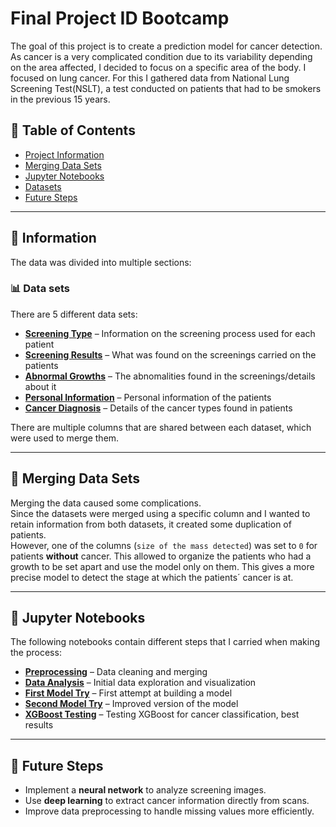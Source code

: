 # Final Project ID Bootcamp

The goal of this project is to create a prediction model for cancer detection.
As cancer is a very complicated condition due to its variability depending on the area affected, I decided to focus on a specific area of the body.
I focused on lung cancer. For this I gathered data from National Lung Screening Test(NSLT), a test conducted on patients that had to be smokers in the previous 15 years.

## 📖 Table of Contents
- [Project Information](#information)
- [Merging Data Sets](#merging-data-sets)
- [Jupyter Notebooks](#jupyter-notebooks)
- [Datasets](#datasets)
- [Future Steps](#future-steps)

---

## 📝 Information 
The data was divided into multiple sections:

### 📊 Data sets
There are 5 different data sets:  
- **[Screening Type](./nlst_780_screen_idc_20210527.csv)** – Information on the screening process used for each patient  
- **[Screening Results](./nlst_780_ctab_idc_20210527.csv)** – What was found on the screenings carried on the patients  
- **[Abnormal Growths](./nlst_780_ctabc_idc_20210527.csv)** – The abnomalities found in the screenings/details about it    
- **[Personal Information](./nlst_780_prsn_idc_20210527.csv)** – Personal information of the patients   
- **[Cancer Diagnosis](./nlst_780_canc_idc_20210527.csv)** – Details of the cancer types found in patients  

There are multiple columns that are shared between each dataset, which were used to merge them.

---

## 🔀 Merging Data Sets
Merging the data caused some complications.  
Since the datasets were merged using a specific column and I wanted to retain information from both datasets, it created some duplication of patients.  
However, one of the columns (`size of the mass detected`) was set to `0` for patients **without** cancer. This allowed to organize the patients who had a growth to be set apart and use the model only on them.
This gives a more precise model to detect the stage at which the patients´ cancer is at.  

---

## 📂 Jupyter Notebooks
The following notebooks contain different steps that I carried when making the process:

- **[Preprocessing](./PreProcess.ipynb)** – Data cleaning and merging
- **[Data Analysis](./Analisis.ipynb)** – Initial data exploration and visualization  
- **[First Model Try](./First%20try.ipynb)** – First attempt at building a model  
- **[Second Model Try](./Second%20try.ipynb)** – Improved version of the model  
- **[XGBoost Testing](./XGboost%20test.ipynb)** – Testing XGBoost for cancer classification, best results  

---

## 🚀 Future Steps
- Implement a **neural network** to analyze screening images.  
- Use **deep learning** to extract cancer information directly from scans.  
- Improve data preprocessing to handle missing values more efficiently. 

